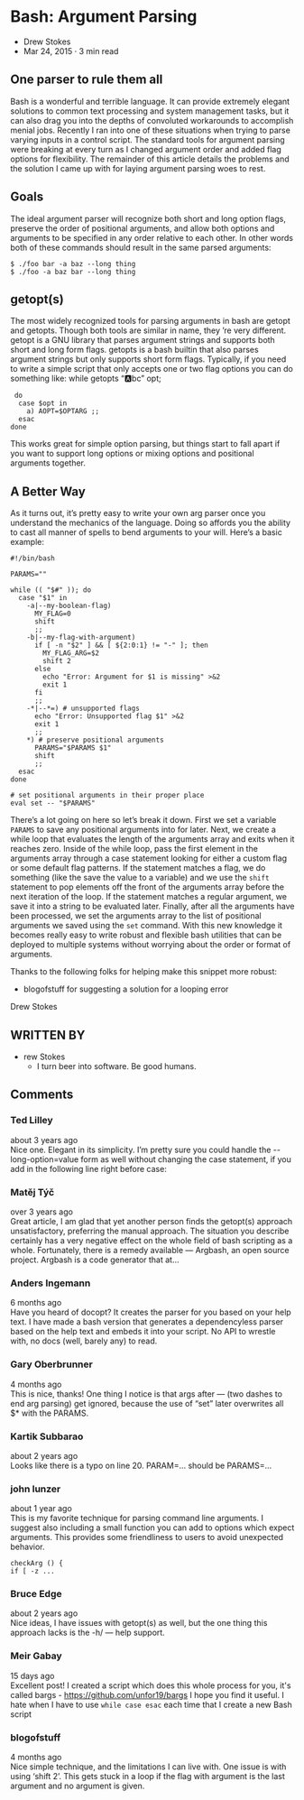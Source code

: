 
# Bash: Argument Parsing

- Drew Stokes
- Mar 24, 2015 · 3 min read

## One parser to rule them all

Bash is a wonderful and terrible language. It can provide extremely elegant solutions to common text processing and system management tasks, but it can also drag you into the depths of convoluted workarounds to accomplish menial jobs.
Recently I ran into one of these situations when trying to parse varying inputs in a control script. The standard tools for argument parsing were breaking at every turn as I changed argument order and added flag options for flexibility. The remainder of this article details the problems and the solution I came up with for laying argument parsing woes to rest.

## Goals

The ideal argument parser will recognize both short and long option flags, preserve the order of positional arguments, and allow both options and arguments to be specified in any order relative to each other. In other words both of these commands should result in the same parsed arguments:

```[bash]
$ ./foo bar -a baz --long thing
$ ./foo -a baz bar --long thing
```

## getopt(s)

The most widely recognized tools for parsing arguments in bash are getopt and getopts. Though both tools are similar in name, they ’re very different. getopt is a GNU library that parses argument strings and supports both short and long form flags. getopts is a bash builtin that also parses argument strings but only supports short form flags. Typically, if you need to write a simple script that only accepts one or two flag options you can do something like:
while getopts “:a:bc” opt;

```[bash]
 do
  case $opt in
    a) AOPT=$OPTARG ;;
  esac
done
```

This works great for simple option parsing, but things start to fall apart if you want to support long options or mixing options and positional arguments together.

## A Better Way

As it turns out, it’s pretty easy to write your own arg parser once you understand the mechanics of the language. Doing so affords you the ability to cast all manner of spells to bend arguments to your will. Here’s a basic example:

```[bash]
#!/bin/bash

PARAMS=""

while (( "$#" )); do
  case "$1" in
    -a|--my-boolean-flag)
      MY_FLAG=0
      shift
      ;;
    -b|--my-flag-with-argument)
      if [ -n "$2" ] && [ ${2:0:1} != "-" ]; then
        MY_FLAG_ARG=$2
        shift 2
      else
        echo "Error: Argument for $1 is missing" >&2
        exit 1
      fi
      ;;
    -*|--*=) # unsupported flags
      echo "Error: Unsupported flag $1" >&2
      exit 1
      ;;
    *) # preserve positional arguments
      PARAMS="$PARAMS $1"
      shift
      ;;
  esac
done

# set positional arguments in their proper place
eval set -- "$PARAMS"
```

There’s a lot going on here so let’s break it down. First we set a variable `PARAMS` to save any positional arguments into for later. Next, we create a while loop that evaluates the length of the arguments array and exits when it reaches zero. Inside of the while loop, pass the first element in the arguments array through a case statement looking for either a custom flag or some default flag patterns. If the statement matches a flag, we do something (like the save the value to a variable) and we use the `shift` statement to pop elements off the front of the arguments array before the next iteration of the loop. If the statement matches a regular argument, we save it into a string to be evaluated later. Finally, after all the arguments have been processed, we set the arguments array to the list of positional arguments we saved using the `set` command.
With this new knowledge it becomes really easy to write robust and flexible bash utilities that can be deployed to multiple systems without worrying about the order or format of arguments.

Thanks to the following folks for helping make this snippet more robust:

- blogofstuff for suggesting a solution for a looping error

Drew Stokes

## WRITTEN BY

- rew Stokes
  - I turn beer into software. Be good humans.

## Comments

### Ted Lilley

about 3 years ago\
Nice one. Elegant in its simplicity.
I’m pretty sure you could handle the --long-option=value form as well without changing the case statement, if you add in the following line right before case:

### Matěj Týč

over 3 years ago\
Great article, I am glad that yet another person finds the getopt(s) approach unsatisfactory, preferring the manual approach. The situation you describe certainly has a very negative effect on the whole field of bash scripting as a whole. Fortunately, there is a remedy available — Argbash, an open source project. Argbash is a code generator that at…

### Anders Ingemann

6 months ago\
Have you heard of docopt? It creates the parser for you based on your help text.
I have made a bash version that generates a dependencyless parser based on the help text and embeds it into your script. No API to wrestle with, no docs (well, barely any) to read.

### Gary Oberbrunner

4 months ago\
This is nice, thanks! One thing I notice is that args after — (two dashes to end arg parsing) get ignored, because the use of “set” later overwrites all $* with the PARAMS.

### Kartik Subbarao

about 2 years ago\
Looks like there is a typo on line 20. PARAM=… should be PARAMS=…

### john lunzer

about 1 year ago\
This is my favorite technique for parsing command line arguments. I suggest also including a small function you can add to options which expect arguments. This provides some friendliness to users to avoid unexpected behavior.

```[bash]
checkArg () {
if [ -z ...
```

### Bruce Edge

about 2 years ago\
Nice ideas, I have issues with getopt(s) as well, but the one thing this approach lacks is the -h/ — help support.

### Meir Gabay

15 days ago\
Excellent post! I created a script which does this whole process for you, it's called bargs - <https://github.com/unfor19/bargs> I hope you find it useful. I hate when I have to use `while case esac` each time that I create a new Bash script

### blogofstuff

4 months ago\
Nice simple technique, and the limitations I can live with.
One issue is with using ‘shift 2’. This gets stuck in a loop if the flag with argument is the last argument and no argument is given.
